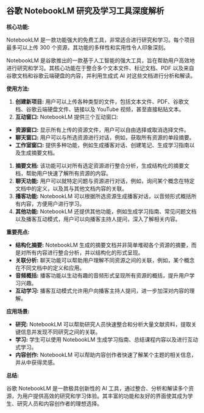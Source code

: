 ## 谷歌 NotebookLM 研究及学习工具深度解析

**核心功能:**

 NotebookLM 是一款功能强大的免费工具，非常适合进行研究和学习。每个项目最多可以上传 300 个资源，其功能的多样性和实用性令人印象深刻。

NotebookLM 是谷歌推出的一款基于人工智能的强大工具，旨在帮助用户高效地进行研究和学习。其核心功能在于整合多个文本文件、标记文档、PDF 以及来自谷歌文档和谷歌云端硬盘的内容，并利用生成式 AI 对这些文档进行分析和解读。

**使用方法:**

1. **创建新项目:** 用户可以上传各种类型的文件，包括文本文件、PDF、谷歌文档、谷歌云端硬盘文件、链接以及 YouTube 视频，甚至直接粘贴文本。
2. **互动窗口:** NotebookLM 提供三个互动窗口:

- **资源窗口:** 显示所有上传的资源文件，用户可以自由选择或取消选择文件。
- **聊天窗口:** 用户可以与所选资源进行对话，例如，获取所有资源的单段摘要。
- **工作室窗口:** 提供多种功能，例如生成播客对话、创建笔记、生成学习指南以及生成摘要文档。

1. **摘要文档:** 该功能可以对所有选定资源进行整合分析，生成结构化的摘要文档，帮助用户快速了解所有资源的内容。
2. **聊天功能:** 用户可以就特定问题与资源进行对话，例如，询问某个概念在特定文档中的定义，以及其与其他文档内容的关联。
3. **播客功能:** NotebookLM 可以根据所选资源生成播客对话，以音频形式概括所有内容，方便用户进行学习。
4. **其他功能:** NotebookLM 还提供其他功能，例如生成学习指南、常见问题文档以及播客互动模式，用户可以向播客主持人提问，深入了解相关内容。

**重要亮点:**

- **结构化摘要:** NotebookLM 生成的摘要文档并非简单堆砌各个资源的摘要，而是对所有内容进行整合分析，并以结构化的形式呈现。
- **关联分析:** 聊天功能可以帮助用户理解不同资源之间的关联，例如，某个概念在不同文档中的定义和应用。
- **音频概括:** 播客功能以生动有趣的音频形式呈现所有资源的概括，提升用户学习兴趣。
- **互动学习:** 播客互动模式允许用户向播客主持人提问，进一步加深对内容的理解。

**应用场景:**

- **研究:** NotebookLM 可以帮助研究人员快速整合和分析大量文献资料，提取关键信息并发现不同研究之间的关联。
- **学习:** 学生可以使用 NotebookLM 生成学习指南、总结课程内容以及进行互动式学习。
- **内容创作:** NotebookLM 可以帮助内容创作者快速了解某个主题的相关信息，并从中获得灵感。

**总结:**

谷歌 NotebookLM 是一款极具创新性的 AI 工具，通过整合、分析和解读多个资源，为用户提供高效的研究和学习体验。其丰富的功能和友好的界面使其成为学生、研究人员和内容创作者的理想选择。